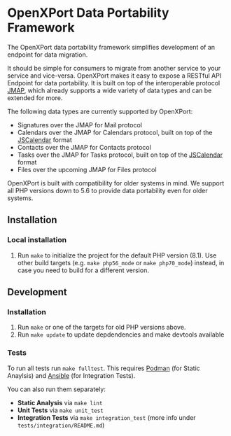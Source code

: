 # OpenXPort Data Portability Framework
The OpenXPort data portability framework simplifies development of an endpoint for data migration.

It should be simple for consumers to migrate from another service to your service and vice-versa. OpenXPort makes it easy to expose a RESTful API Endpoint for data portability. It is built on top of the interoperable protocol [JMAP](https://jmap.io/), which already supports a wide variety of data types and can be extended for more.

The following data types are currently supported by OpenXPort:

* Signatures over the JMAP for Mail protocol
* Calendars over the JMAP for Calendars protocol, built on top of the [JSCalendar](https://datatracker.ietf.org/doc/html/rfc8984) format
* Contacts over the JMAP for Contacts protocol
* Tasks over the JMAP for Tasks protocol, built on top of the [JSCalendar](https://datatracker.ietf.org/doc/html/rfc8984) format
* Files over the upcoming JMAP for Files protocol

OpenXPort is built with compatibility for older systems in mind. We support all PHP versions down to 5.6 to provide data portability even for older systems.

## Installation
### Local installation
1. Run `make` to initialize the project for the default PHP version (8.1). Use other build targets (e.g. `make php56_mode` or `make php70_mode`) instead, in case you need to build for a different version.

## Development
### Installation
1. Run `make` or one of the targets for old PHP versions above.
1. Run `make update` to update depdendencies and make devtools available

### Tests
To run all tests run `make fulltest`. This requires [Podman](https://podman.io/)
(for Static Anaylsis) and [Ansible](https://www.ansible.com/) (for Integration
Tests).

You can also run them separately:

* **Static Analysis** via `make lint`
* **Unit Tests** via `make unit_test`
* **Integration Tests** via `make integration_test` (more info under
`tests/integration/README.md`)
